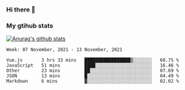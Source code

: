 ### Hi there 👋

### My gtihub stats

[![Anurag's github stats](https://github-readme-stats.vercel.app/api?username=gaozhidong)](https://github.com/gaozhidong/github-readme-stats)

<!--START_SECTION:waka-->
```text
Week: 07 November, 2021 - 13 November, 2021

Vue.js       3 hrs 33 mins   █████████████████▒░░░░░░░   68.75 % 
JavaScript   51 mins         ████░░░░░░░░░░░░░░░░░░░░░   16.46 % 
Other        23 mins         ██░░░░░░░░░░░░░░░░░░░░░░░   07.69 % 
JSON         13 mins         █░░░░░░░░░░░░░░░░░░░░░░░░   04.49 % 
Markdown     6 mins          ▓░░░░░░░░░░░░░░░░░░░░░░░░   02.02 % 
```
<!--END_SECTION:waka-->